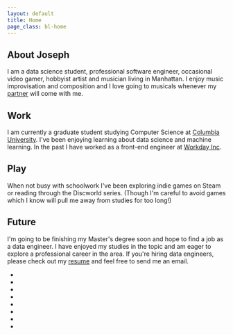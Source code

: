 ```yaml
---
layout: default
title: Home
page_class: bl-home
---
```


About Joseph
------------

I am a data science student, professional software engineer, occasional video gamer, hobbyist artist and musician living in Manhattan. I enjoy music improvisation and composition and I love going to musicals whenever my [partner][blargon] will come with me.


Work
----

I am currently a graduate student studying Computer Science at [Columbia University][columbia]. I've been enjoying learning about data science and machine learning. In the past I have worked as a front-end engineer at [Workday Inc][workday].


Play
----

When not busy with schoolwork I've been exploring indie games on Steam or reading through the Discworld series. (Though I'm careful to avoid games which I know will pull me away from studies for too long!)

Future
------

I'm going to be finishing my Master's degree soon and hope to find a job as a data engineer. I have enjoyed my studies in the topic and am eager to explore a professional career in the area. If you're hiring data engineers, please check out my [resume][resume] and feel free to send me an email.


<ul>
  <li><a href="https://www.linkedin.com/in/blatherwock" rel="me" class="socicon socicon-linkedin"></a></li>
  <li><a href="https://www.facebook.com/joseph.baker31" rel="me" class="socicon socicon-facebook"></a></li>
  <li><a href="https://plus.google.com/114434765567690468241" rel="me" class="socicon socicon-google"></a></li>
  <li><a href="https://github.com/blatherwock" rel="me" class="socicon socicon-github"></a></li>
  <li><a href="http://blatherwock.deviantart.com/" rel="me" class="socicon socicon-deviantart"></a></li>
  <li><a href="https://www.flickr.com/people/blatherwock/" rel="me" class="socicon socicon-flickr"></a></li>
  <li><a href="http://steamcommunity.com/profiles/76561198032500689/" rel="me" class="socicon socicon-steam"></a></li>
  <li><a href="http://twitter.com/blatherwock" rel="me" class="socicon socicon-twitter"></a></li>
</ul>

[blargon]: http://www.blargon.net
[workday]: http://www.workday.com
[columbia]: http://www.cs.columbia.edu
[color_sorter]: pages/projects/color_sorter.html
[color_proportion]: pages/projects/color_proportion.html
[resume]: pages/resume.html
